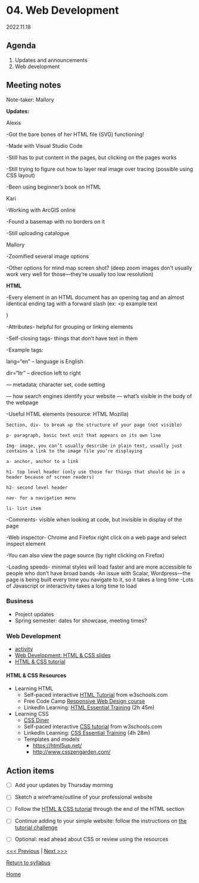 # 04. Web Development

2022.11.18

## Agenda

1. Updates and announcements
2. Web development

## Meeting notes

Note-taker: Mallory 

**Updates:** 

Alexis

-Got the bare bones of her HTML file (SVG) functioning! 

-Made with Visual Studio Code 

-Still has to put content in the pages, but clicking on the pages works

-Still trying to figure out how to layer real image over tracing (possible using CSS layout) 

-Been using beginner’s book on HTML 


Kari

-Working with ArcGIS online

-Found a basemap with no borders on it

-Still uploading catalogue 

Mallory 

-Zoomified several image options 

-Other options for mind map screen shot? (deep zoom images don’t usually work very well for those—they’re usually too low resolution) 


**HTML**

-Every element in an HTML document has an opening tag and an almost identical ending tag with a forward slash (ex: <p example text</p>)

-Attributes- helpful for grouping or linking elements 

-Self-closing tags- things that don’t have text in them

-Example tags: <html lang=“en” dir=“ltr”>
  <html – basic opening tag
        
  lang=“en” – language is English
        
  dir=“ltr” – direction left to right
        
  <meta charset=“utf-8”> — metadata; character set, code setting
  
  <title></title> — how search engines identify your website
  
  <head></head>
  
  <body></body> — what’s visible in the body of the webpage
  
-Useful HTML elements (resource: HTML Mozilla) 

    Section, div- to break up the structure of your page (not visible) 

    p- paragraph, basic text unit that appears on its own line 

    Img- image, you can’t usually describe in plain text, usually just contains a link to the image file you’re displaying 

    a- anchor, anchor to a link

    h1- top level header (only use those for things that should be in a header because of screen readers) 

    h2- second level header 

    nav- for a navigation menu

    li- list item 
  
-Comments- visible when looking at code, but invisible in display of the page
  
-Web inspector- Chrome and Firefox right click on a web page and select inspect element 

-You can also view the page source (by right clicking on Firefox) 

-Loading speeds- minimal styles will load faster and are more accessible to people who don’t have broad bands 
    -An issue with Scalar, Wordpress—the page is being built every time you navigate to it, so it takes a long time 
    -Lots of Javascript or interactivity takes a long time to load 


### Business

- Project updates
- Spring semester: dates for showcase, meeting times?

### Web Development

- [activity](../resources/html-instructions.md)
- [Web Development: HTML & CSS slides](https://brynmawr-my.sharepoint.com/:p:/g/personal/amcgrath1_brynmawr_edu/Ebk0Itz2FClIj1Sbk5boNCYBa7Ip2LI8AAozEOYU8XJjFw?e=xixKog)
- [HTML & CSS tutorial](https://github.com/tri-cods/html-css)

#### HTML & CSS Resources
- Learning HTML
  - Self-paced interactive [HTML Tutorial](https://www.w3schools.com/html/) from w3schools.com
  - Free Code Camp [Responsive Web Design course](https://www.freecodecamp.org/learn/responsive-web-design/#basic-html-and-html5)
  - LinkedIn Learning: [HTML Essential Training](https://www.linkedin.com/learning/html-essential-training-4/) (2h 45m)
- Learning CSS
  - [CSS Diner](https://flukeout.github.io/)
  - Self-paced interactive [CSS tutorial](https://www.w3schools.com/css/) from w3schools.com
  - LinkedIn Learning: [CSS Essential Training](https://www.linkedin.com/learning/css-essential-training-3/) (4h 28m)
  - Templates and models
    - https://html5up.net/
    - http://www.csszengarden.com/


## Action items
- [ ] Add your updates by Thursday morning
- [ ] Sketch a wireframe/outline of your professional website
- [ ] Follow the [HTML & CSS tutorial](https://github.com/tri-cods/html-css) through the end of the HTML section
- [ ] Continue adding to your simple website: follow the instructions on [the tutorial challenge](https://github.com/tri-cods/html-css/blob/main/sections/09-create_site.md)
- [ ] Optional: read ahead about CSS or review using the resources


[<<< Previous](03-git.md) | [Next >>>]()

[Return to syllabus](../syllabus.md)

[Home](../README.md)
